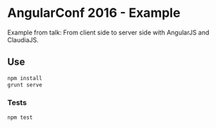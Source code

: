 # AngularConf 2016 - Example

Example from talk: From client side to server side with AngularJS and ClaudiaJS.

## Use

```sh
npm install
grunt serve
```

### Tests

```sh
npm test
```

